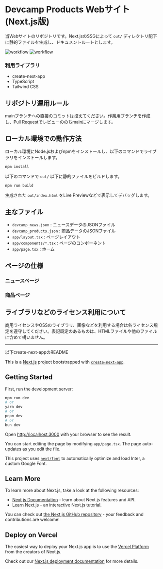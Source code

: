 Devcamp Products Webサイト(Next.js版)
====================================

当Webサイトのリポジトリです。Next.jsのSSGによって `out/` ディレクトリ配下に静的ファイルを生成し、ドキュメントルートとします。

![workflow](https://github.com/cm-devcamp/devcamp_app2_kazono/actions/workflows/eslint.yml/badge.svg)
![workflow](https://github.com/cm-devcamp/devcamp_app2_kazono/actions/workflows/nextjs.yml/badge.svg)

### 利用ライブラリ

- create-next-app
- TypeScript
- Tailwind CSS

## リポジトリ運用ルール

mainブランチへの直接のコミットは控えてください。作業用ブランチを作成し、Pull Requestでレビューののちmainにマージします。

## ローカル環境での動作方法

ローカル環境にNode.jsおよびnpmをインストールし、以下のコマンドでライブラリをインストールします。

```
npm install
```

以下のコマンドで `out/` 以下に静的ファイルをビルドします。

```
npm run build
```

生成された `out/index.html` をLive Previewなどで表示してデバッグします。

## 主なファイル

- `devcamp_news.json` : ニュースデータのJSONファイル
- `devcamp_products.json` : 商品データのJSONファイル
- `app/layout.tsx` : ページレイアウト
- `app/components/*.tsx` : ページのコンポーネント
- `app/page.tsx` : ホーム

## ページの仕様

### ニュースページ

<!-- 開発中 -->

### 商品ページ

<!-- 開発中 -->

## ライブラリなどのライセンス利用について

商用ライセンスやOSSのライブラリ、画像などを利用する場合は各ライセンス規定を遵守してください。表記既定のあるものは、HTMLファイルや他のファイルに含めて構いません。


----
以下create-next-appのREADME

This is a [Next.js](https://nextjs.org/) project bootstrapped with [`create-next-app`](https://github.com/vercel/next.js/tree/canary/packages/create-next-app).

## Getting Started

First, run the development server:

```bash
npm run dev
# or
yarn dev
# or
pnpm dev
# or
bun dev
```

Open [http://localhost:3000](http://localhost:3000) with your browser to see the result.

You can start editing the page by modifying `app/page.tsx`. The page auto-updates as you edit the file.

This project uses [`next/font`](https://nextjs.org/docs/basic-features/font-optimization) to automatically optimize and load Inter, a custom Google Font.

## Learn More

To learn more about Next.js, take a look at the following resources:

- [Next.js Documentation](https://nextjs.org/docs) - learn about Next.js features and API.
- [Learn Next.js](https://nextjs.org/learn) - an interactive Next.js tutorial.

You can check out [the Next.js GitHub repository](https://github.com/vercel/next.js/) - your feedback and contributions are welcome!

## Deploy on Vercel

The easiest way to deploy your Next.js app is to use the [Vercel Platform](https://vercel.com/new?utm_medium=default-template&filter=next.js&utm_source=create-next-app&utm_campaign=create-next-app-readme) from the creators of Next.js.

Check out our [Next.js deployment documentation](https://nextjs.org/docs/deployment) for more details.
